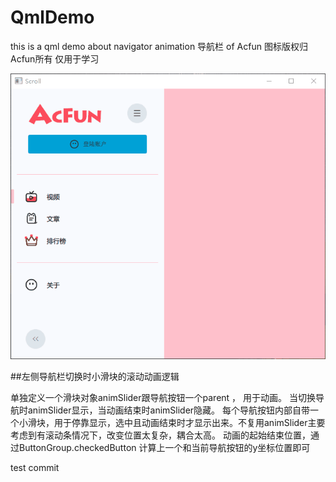 # QmlDemo
this is a qml demo about navigator animation 导航栏 of Acfun
图标版权归Acfun所有 仅用于学习


![效果](demo.gif)


##左侧导航栏切换时小滑块的滚动动画逻辑

单独定义一个滑块对象animSlider跟导航按钮一个parent ， 用于动画。
当切换导航时animSlider显示，当动画结束时animSlider隐藏。
每个导航按钮内部自带一个小滑块，用于停靠显示，选中且动画结束时才显示出来。不复用animSlider主要考虑到有滚动条情况下，改变位置太复杂，耦合太高。
动画的起始结束位置，通过ButtonGroup.checkedButton 计算上一个和当前导航按钮的y坐标位置即可


test commit
